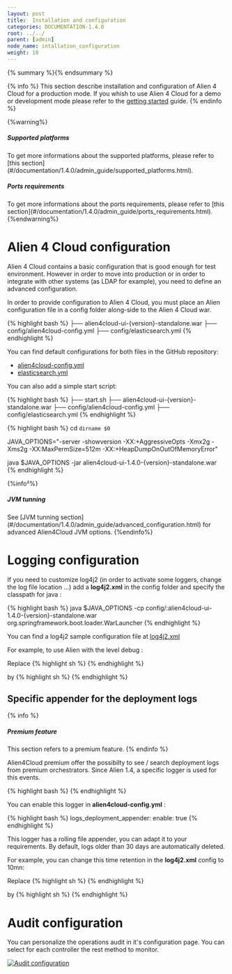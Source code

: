 ```yaml
---
layout: post
title:  Installation and configuration
categories: DOCUMENTATION-1.4.0
root: ../../
parent: [admin]
node_name: intallation_configuration
weight: 10
---
```


{% summary %}{% endsummary %}

{% info %}
This section describe installation and configuration of Alien 4 Cloud for a production mode. If you whish to use Alien 4 Cloud for a demo or development mode please refer to the [getting started](#/documentation/1.4.0/getting_started/getting_started.html) guide.
{% endinfo %}

{%warning%}
<h5>Supported platforms</h5>
To get more informations about the supported platforms, please refer to [this section](#/documentation/1.4.0/admin_guide/supported_platforms.html).
<h5>Ports requirements</h5>
To get more informations about the ports requirements, please refer to [this section](#/documentation/1.4.0/admin_guide/ports_requirements.html).
{%endwarning%}

# Alien 4 Cloud configuration

Alien 4 Cloud contains a basic configuration that is good enough for test environment. However in order to move into production or in order to integrate with other systems (as LDAP for example), you need to define an advanced configuration.

In order to provide configuration to Alien 4 Cloud, you must place an Alien configuration file in a config folder along-side to the Alien 4 Cloud war.

{% highlight bash %}
├── alien4cloud-ui-{version}-standalone.war
├── config/alien4cloud-config.yml
├── config/elasticsearch.yml
{% endhighlight %}

You can find default configurations for both files in the GitHub repository:

* [alien4cloud-config.yml](https://github.com/alien4cloud/alien4cloud/blob/master/alien4cloud-rest-api/src/main/resources/alien4cloud-config.yml)
* [elasticsearch.yml](https://github.com/alien4cloud/alien4cloud/blob/master/alien4cloud-ui/src/main/resources/elasticsearch.yml)

You can also add a simple start script:

{% highlight bash %}
├── start.sh
├── alien4cloud-ui-{version}-standalone.war
├── config/alien4cloud-config.yml
├── config/elasticsearch.yml
{% endhighlight %}



{% highlight bash %}
cd `dirname $0`

JAVA_OPTIONS="-server -showversion -XX:+AggressiveOpts -Xmx2g -Xms2g -XX:MaxPermSize=512m -XX:+HeapDumpOnOutOfMemoryError"

java $JAVA_OPTIONS -jar alien4cloud-ui-1.4.0-{version}-standalone.war
{% endhighlight %}

{%info²%}
<h5> JVM tunning</h5>
See [JVM tunning section](#/documentation/1.4.0/admin_guide/advanced_configuration.html) for advanced Alien4Cloud JVM options.
{%endinfo%}

# Logging configuration

If you need to customize log4j2 (in order to activate some loggers, change the log file location ...) add a **log4j2.xml** in the config folder and specify the classpath for java :

{% highlight bash %}
java $JAVA_OPTIONS -cp config/:alien4cloud-ui-1.4.0-{version}-standalone.war org.springframework.boot.loader.WarLauncher
{% endhighlight %}

You can find a log4j2 sample configuration file at [log4j2.xml](https://github.com/alien4cloud/alien4cloud/blob/develop/alien4cloud-ui/src/main/resources/log4j2.xml)

For example, to use Alien with the level debug :

Replace
{% highlight sh %}
<root level="info">
{% endhighlight %}

by
{% highlight sh %}
<root level="debug">
{% endhighlight %}

## Specific appender for the deployment logs

{% info %}
<h5>Premium feature</h5>
This section refers to a premium feature.
{% endinfo %}

Alien4Cloud premium offer the possibilty to see / search deployment logs from premium orchestrators.
Since Alien 1.4, a specific logger is used for this events.

{% highlight bash %}
<logger name="DEPLOYMENT_LOGS_LOGGER" level="info" additivity="false">
    <AppenderRef ref="DEPLOYMENT_LOGS_APPENDER" />
</logger>
{% endhighlight %}


You can enable this logger in **alien4cloud-config.yml** :

{% highlight bash %}
logs_deployment_appender:
  enable: true
{% endhighlight %}

This logger has a rolling file appender, you can adapt it to your requirements.
By default, logs older than 30 days are automatically deleted.

For example, you can change this time retention in the **log4j2.xml** config to 10mn:

Replace
{% highlight sh %}
<IfLastModified age="30d"/>
{% endhighlight %}

by
{% highlight sh %}
<IfLastModified age="10mn"/>
{% endhighlight %}


# Audit configuration

You can personalize the operations audit in it's configuration page. You can select for each controller the rest method to monitor.

[![Audit configuration](../../images/admin_guide/admin-audit-configuration-page.png)](../../images/admin_guide/admin-audit-configuration-page.png)

